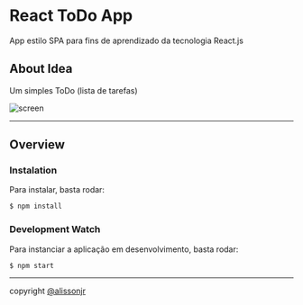 # React ToDo App

App estilo SPA para fins de aprendizado da tecnologia React.js

## About Idea

Um simples ToDo (lista de tarefas)

![screen](https://github.com/alissonjr/todo-first-react-app/blob/master/model-screen.jpg)

---

## Overview

### Instalation

Para instalar, basta rodar:

```bash
$ npm install
```

### Development Watch

Para instanciar a aplicação em desenvolvimento, basta rodar:

```bash
$ npm start
```

---

copyright [@alissonjr](https://github.com/alissonjr)
